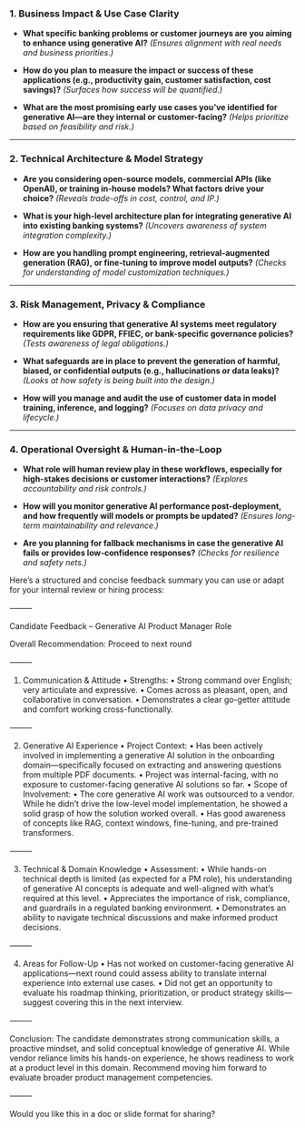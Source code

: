 ### **1. Business Impact & Use Case Clarity**

* **What specific banking problems or customer journeys are you aiming to enhance using generative AI?**
  *(Ensures alignment with real needs and business priorities.)*

* **How do you plan to measure the impact or success of these applications (e.g., productivity gain, customer satisfaction, cost savings)?**
  *(Surfaces how success will be quantified.)*

* **What are the most promising early use cases you’ve identified for generative AI—are they internal or customer-facing?**
  *(Helps prioritize based on feasibility and risk.)*

---

### **2. Technical Architecture & Model Strategy**

* **Are you considering open-source models, commercial APIs (like OpenAI), or training in-house models? What factors drive your choice?**
  *(Reveals trade-offs in cost, control, and IP.)*

* **What is your high-level architecture plan for integrating generative AI into existing banking systems?**
  *(Uncovers awareness of system integration complexity.)*

* **How are you handling prompt engineering, retrieval-augmented generation (RAG), or fine-tuning to improve model outputs?**
  *(Checks for understanding of model customization techniques.)*

---

### **3. Risk Management, Privacy & Compliance**

* **How are you ensuring that generative AI systems meet regulatory requirements like GDPR, FFIEC, or bank-specific governance policies?**
  *(Tests awareness of legal obligations.)*

* **What safeguards are in place to prevent the generation of harmful, biased, or confidential outputs (e.g., hallucinations or data leaks)?**
  *(Looks at how safety is being built into the design.)*

* **How will you manage and audit the use of customer data in model training, inference, and logging?**
  *(Focuses on data privacy and lifecycle.)*

---

### **4. Operational Oversight & Human-in-the-Loop**

* **What role will human review play in these workflows, especially for high-stakes decisions or customer interactions?**
  *(Explores accountability and risk controls.)*

* **How will you monitor generative AI performance post-deployment, and how frequently will models or prompts be updated?**
  *(Ensures long-term maintainability and relevance.)*

* **Are you planning for fallback mechanisms in case the generative AI fails or provides low-confidence responses?**
  *(Checks for resilience and safety nets.)*

Here’s a structured and concise feedback summary you can use or adapt for your internal review or hiring process:

⸻

Candidate Feedback – Generative AI Product Manager Role

Overall Recommendation: Proceed to next round

⸻

1. Communication & Attitude
	•	Strengths:
	•	Strong command over English; very articulate and expressive.
	•	Comes across as pleasant, open, and collaborative in conversation.
	•	Demonstrates a clear go-getter attitude and comfort working cross-functionally.

⸻

2. Generative AI Experience
	•	Project Context:
	•	Has been actively involved in implementing a generative AI solution in the onboarding domain—specifically focused on extracting and answering questions from multiple PDF documents.
	•	Project was internal-facing, with no exposure to customer-facing generative AI solutions so far.
	•	Scope of Involvement:
	•	The core generative AI work was outsourced to a vendor. While he didn’t drive the low-level model implementation, he showed a solid grasp of how the solution worked overall.
	•	Has good awareness of concepts like RAG, context windows, fine-tuning, and pre-trained transformers.

⸻

3. Technical & Domain Knowledge
	•	Assessment:
	•	While hands-on technical depth is limited (as expected for a PM role), his understanding of generative AI concepts is adequate and well-aligned with what’s required at this level.
	•	Appreciates the importance of risk, compliance, and guardrails in a regulated banking environment.
	•	Demonstrates an ability to navigate technical discussions and make informed product decisions.

⸻

4. Areas for Follow-Up
	•	Has not worked on customer-facing generative AI applications—next round could assess ability to translate internal experience into external use cases.
	•	Did not get an opportunity to evaluate his roadmap thinking, prioritization, or product strategy skills—suggest covering this in the next interview.

⸻

Conclusion:
The candidate demonstrates strong communication skills, a proactive mindset, and solid conceptual knowledge of generative AI. While vendor reliance limits his hands-on experience, he shows readiness to work at a product level in this domain. Recommend moving him forward to evaluate broader product management competencies.

⸻

Would you like this in a doc or slide format for sharing?
